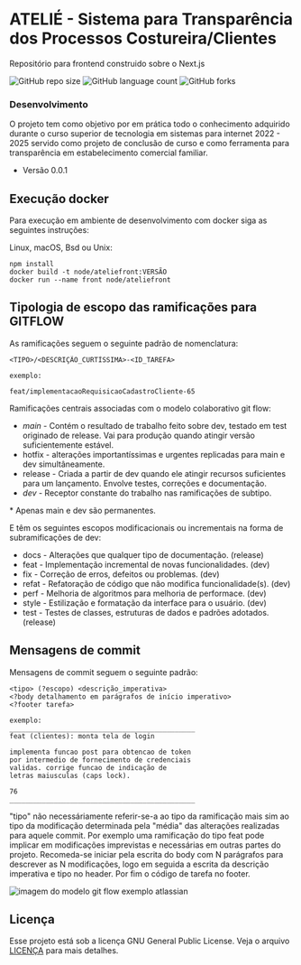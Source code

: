 # ATELIÉ - Sistema para Transparência dos Processos Costureira/Clientes

Repositório para frontend construido sobre o Next.js

![GitHub repo size](https://img.shields.io/github/repo-size/iuricode/README-template?style=for-the-badge)
![GitHub language count](https://img.shields.io/github/languages/count/iuricode/README-template?style=for-the-badge)
![GitHub forks](https://img.shields.io/github/forks/iuricode/README-template?style=for-the-badge)


### Desenvolvimento

O projeto tem como objetivo por em prática
todo o conhecimento adquirido durante o curso
superior de tecnologia em sistemas para internet
2022 \- 2025 servido como projeto de conclusão de
curso e como ferramenta para transparência em
estabelecimento comercial familiar.

- Versão 0.0.1

## Execução docker

Para execução em ambiente de desenvolvimento com docker
siga as seguintes instruções:

Linux, macOS, Bsd ou Unix:

```
npm install
docker build -t node/ateliefront:VERSÃO
docker run --name front node/ateliefront
```

## Tipologia de escopo das ramificações para GITFLOW

As ramificações seguem o seguinte padrão de nomenclatura:

```
<TIPO>/<DESCRIÇÃO_CURTÍSSIMA>-<ID_TAREFA>

exemplo:

feat/implementacaoRequisicaoCadastroCliente-65
```


Ramificações centrais associadas com o modelo colaborativo git flow:
- *main* \- Contém o resultado de trabalho feito sobre dev, testado em test originado de release. Vai para produção quando atingir versão suficientemente estável.
- hotfix \- alterações importantíssimas e urgentes replicadas para main e dev simultâneamente.
- release \- Criada a partir de dev quando ele atingir recursos suficientes para um lançamento. Envolve testes, correções e documentação.
- *dev* \- Receptor constante do trabalho nas ramificações de subtipo.

\* Apenas main e dev são permanentes.

E têm os seguintes escopos modificacionais ou incrementais na forma de subramificações de dev:

- docs \- Alterações que qualquer tipo de documentação. (release)
- feat \- Implementação incremental de novas funcionalidades. (dev)
- fix \- Correção de erros, defeitos ou problemas. (dev)
- refat \- Refatoração de código que não modifica funcionalidade(s). (dev)
- perf \- Melhoria de algoritmos para melhoria de performace. (dev)
- style \- Estilização e formatação da interface para o usuário. (dev)
- test \- Testes de classes, estruturas de dados e padrões adotados. (release)

## Mensagens de commit

Mensagens de commit seguem o seguinte padrão:

```
<tipo> (?escopo) <descrição_imperativa>
<?body detalhamento em parágrafos de início imperativo>
<?footer tarefa>

exemplo:
______________________________________________
feat (clientes): monta tela de login

implementa funcao post para obtencao de token
por intermedio de fornecimento de credenciais
validas. corrige funcao de indicação de
letras maiusculas (caps lock).

76
______________________________________________

```

"tipo" não necessáriamente referir-se-a ao tipo da ramificação
mais sim ao tipo da modificação determinada pela "média" das
alterações realizadas para aquele commit. Por exemplo uma ramificação
do tipo feat pode implicar em modificações imprevistas e necessárias
em outras partes do projeto. Recomeda-se iniciar pela escrita do body
com N parágrafos para descrever as N modificações, logo em seguida a escrita da descrição
imperativa e tipo no header. Por fim o código de tarefa no footer.

<img src="https://wac-cdn.atlassian.com/dam/jcr:cc0b526e-adb7-4d45-874e-9bcea9898b4a/04%20Hotfix%20branches.svg?cdnVersion=2528" alt="imagem do modelo git flow exemplo atlassian" />

## Licença

Esse projeto está sob a licença GNU General Public License. Veja o arquivo [LICENÇA](LICENSE.md) para mais detalhes.
